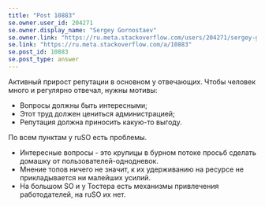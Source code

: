 ```yaml
---
title: "Post 10883"
se.owner.user_id: 204271
se.owner.display_name: "Sergey Gornostaev"
se.owner.link: "https://ru.meta.stackoverflow.com/users/204271/sergey-gornostaev"
se.link: "https://ru.meta.stackoverflow.com/a/10883"
se.post_id: 10883
se.post_type: answer
---
```

<p>Активный прирост репутации в основном у отвечающих. Чтобы человек много и регулярно отвечал, нужны мотивы:</p>
<ul>
<li>Вопросы должны быть интересными;</li>
<li>Этот труд должен цениться администрацией;</li>
<li>Репутация должна приносить какую-то выгоду.</li>
</ul>
<p>По всем пунктам у ruSO есть проблемы.</p>
<ul>
<li>Интересные вопросы - это крупицы в бурном потоке просьб сделать домашку от пользователей-однодневок.</li>
<li>Мнение топов ничего не значит, к их удерживанию на ресурсе не прикладывается ни малейших усилий.</li>
<li>На большом SO и у Тостера есть механизмы привлечения работодателей, на ruSO их нет.</li>
</ul>
